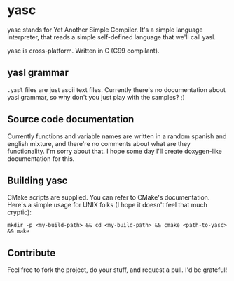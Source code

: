 yasc
====

yasc stands for Yet Another Simple Compiler. It's a simple language interpreter, that reads a simple self-defined language that we'll call yasl. 

yasc is cross-platform. Written in C (C99 compilant). 

yasl grammar
------------

`.yasl` files are just ascii text files. Currently there's no documentation about yasl grammar, so why don't you just play with the samples? ;)

Source code documentation
-------------------------

Currently functions and variable names are written in a random spanish and english mixture, and there're no comments about what are they functionality. I'm sorry about that. I hope some day I'll create doxygen-like documentation for this. 

Building yasc
-------------

CMake scripts are supplied. You can refer to CMake's documentation. Here's a simple usage for UNIX folks (I hope it doesn't feel that much cryptic): 

`mkdir -p <my-build-path> && cd <my-build-path> && cmake <path-to-yasc> && make`

Contribute
----------

Feel free to fork the project, do your stuff, and request a pull. I'd be grateful!
